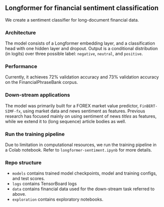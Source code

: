 ## Longformer for financial sentiment classification

We create a sentiment classifier for long-document financial data. 


### Architecture

The model consists of a Longformer embedding layer, and a classification head with one hidden layer and dropout. Output is a conditional distribution (in logits) over three possible label: `negative`, `neutral`, and `positive`. 


### Performance 

Currently, it achieves 72% validation accuracy and 73% validation accuracy on the FinancialPhraseBank corpus.


### Down-stream applications

The model was primarily built for a FOREX market value predictor, `FinBERT-SIMF-fx`, using market data and news sentiment as features. Previous research has focused mainly on using sentiment of news *titles* as features, while we extend it to (long sequence) article bodies as well.  


### Run the training pipeline

Due to limitation in computational resources, we run the training pipeline in a Colab notebook. Refer to `longformer-sentiment.ipynb` for more details.

### Repo structure

- `models` contains trained model checkpoints, model and training configs, and test scores. 
- `logs` contains TensorBoard logs
- `data` contains financial data used for the down-stream task referred to above.
- `exploration` contains exploratory notebooks.

